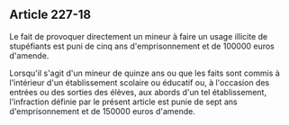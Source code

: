 Article 227-18
----
Le fait de provoquer directement un mineur à faire un usage illicite de
stupéfiants est puni de cinq ans d'emprisonnement et de 100000 euros d'amende.

Lorsqu'il s'agit d'un mineur de quinze ans ou que les faits sont commis à
l'intérieur d'un établissement scolaire ou éducatif ou, à l'occasion des entrées
ou des sorties des élèves, aux abords d'un tel établissement, l'infraction
définie par le présent article est punie de sept ans d'emprisonnement et de
150000 euros d'amende.
